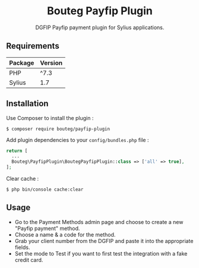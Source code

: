 <h1 align="center">Bouteg Payfip Plugin</h1>

<p align="center">DGFIP Payfip payment plugin for Sylius applications.</p>

## Requirements

| Package | Version |
| --- | --- |
| PHP | ^7.3 |
| Sylius | 1.7 |


## Installation

Use Composer to install the plugin :

```
$ composer require bouteg/payfip-plugin
```

Add plugin dependencies to your `config/bundles.php` file :
```php
return [
  ...
  Bouteg\PayfipPlugin\BoutegPayfipPlugin::class => ['all' => true],
];
```

Clear cache :

```
$ php bin/console cache:clear
```

## Usage

- Go to the Payment Methods admin page and choose to create a new "Payfip payment" method. 
- Choose a name & a code for the method.
- Grab your client number from the DGFIP and paste it into the appropriate fields. 
- Set the mode to Test if you want to first test the integration with a fake credit card.